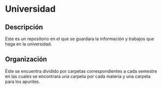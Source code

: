 # Universidad

## Descripción

Este es un repositorio en el que se guardara la información y trabajos que haga en la universidad.

## Organización

Este se encuentra dividido por carpetas correspondientes a cada semestre en las cuales se encontrara una carpeta por cada materia
y una carpeta para los apuntes.
